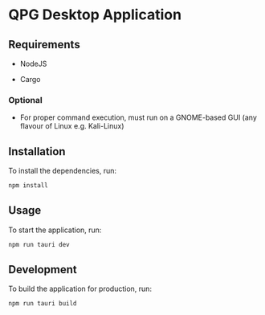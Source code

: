 # QPG Desktop Application

## Requirements

- NodeJS

- Cargo

### Optional

- For proper command execution, must run on a GNOME-based GUI (any flavour of Linux e.g. Kali-Linux)

## Installation

To install the dependencies, run:

```bash
npm install
```

## Usage

To start the application, run:

```bash
npm run tauri dev
```

## Development

To build the application for production, run:

```bash
npm run tauri build
```
